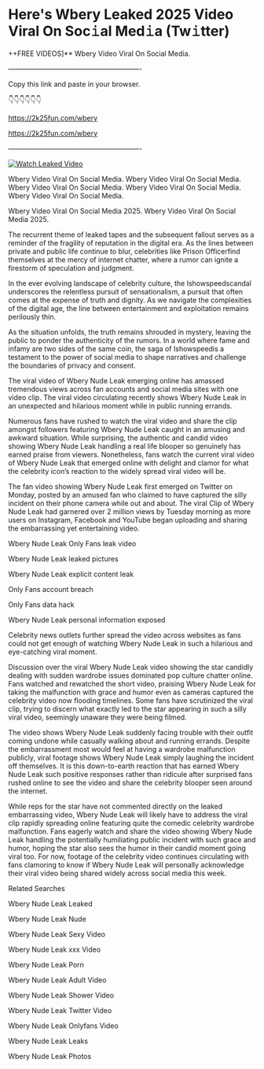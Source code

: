 # Here's Wbery Leaked 2025 Video Viral On Soc𝚒al Med𝚒a (Tw𝚒tter)

++FREE VIDEOS]** Wbery Video Viral On Social Media.

———————————————————-

Copy this link and paste in your browser.

👇👇👇👇👇👇

https://2k25fun.com/wbery

https://2k25fun.com/wbery

———————————————————-

[![Watch Leaked Video](https://miro.medium.com/v2/resize:fit:828/format:webp/1*cilzJN44JGOrTw9NJCrNHA.gif "Watch Leaked Video")](https://2k25fun.com/wbery)

Wbery Video Viral On Social Media. Wbery Video Viral On Social Media. Wbery Video Viral On Social Media. Wbery Video Viral On Social Media. Wbery Video Viral On Social Media.

Wbery Video Viral On Social Media 2025. Wbery Video Viral On Social Media 2025.

The recurrent theme of leaked tapes and the subsequent fallout serves as a reminder of the fragility of reputation in the digital era. As the lines between private and public life continue to blur, celebrities like Prison Officerfind themselves at the mercy of internet chatter, where a rumor can ignite a firestorm of speculation and judgment.

In the ever evolving landscape of celebrity culture, the Ishowspeedscandal underscores the relentless pursuit of sensationalism, a pursuit that often comes at the expense of truth and dignity. As we navigate the complexities of the digital age, the line between entertainment and exploitation remains perilously thin.

As the situation unfolds, the truth remains shrouded in mystery, leaving the public to ponder the authenticity of the rumors. In a world where fame and infamy are two sides of the same coin, the saga of Ishowspeedis a testament to the power of social media to shape narratives and challenge the boundaries of privacy and consent.

The viral video of Wbery Nude Leak emerging online has amassed tremendous views across fan accounts and social media sites with one video clip. The viral video circulating recently shows Wbery Nude Leak in an unexpected and hilarious moment while in public running errands.

Numerous fans have rushed to watch the viral video and share the clip amongst followers featuring Wbery Nude Leak caught in an amusing and awkward situation. While surprising, the authentic and candid video showing Wbery Nude Leak handling a real life blooper so genuinely has earned praise from viewers. Nonetheless, fans watch the current viral video of Wbery Nude Leak that emerged online with delight and clamor for what the celebrity icon’s reaction to the widely spread viral video will be.

The fan video showing Wbery Nude Leak first emerged on Twitter on Monday, posted by an amused fan who claimed to have captured the silly incident on their phone camera while out and about. The viral Clip of Wbery Nude Leak had garnered over 2 million views by Tuesday morning as more users on Instagram, Facebook and YouTube began uploading and sharing the embarrassing yet entertaining video.

Wbery Nude Leak Only Fans leak video

Wbery Nude Leak leaked pictures

Wbery Nude Leak explicit content leak

Only Fans account breach

Only Fans data hack

Wbery Nude Leak personal information exposed

Celebrity news outlets further spread the video across websites as fans could not get enough of watching Wbery Nude Leak in such a hilarious and eye-catching viral moment.

Discussion over the viral Wbery Nude Leak video showing the star candidly dealing with sudden wardrobe issues dominated pop culture chatter online. Fans watched and rewatched the short video, praising Wbery Nude Leak for taking the malfunction with grace and humor even as cameras captured the celebrity video now flooding timelines. Some fans have scrutinized the viral clip, trying to discern what exactly led to the star appearing in such a silly viral video, seemingly unaware they were being filmed.

The video shows Wbery Nude Leak suddenly facing trouble with their outfit coming undone while casually walking about and running errands. Despite the embarrassment most would feel at having a wardrobe malfunction publicly, viral footage shows Wbery Nude Leak simply laughing the incident off themselves. It is this down-to-earth reaction that has earned Wbery Nude Leak such positive responses rather than ridicule after surprised fans rushed online to see the video and share the celebrity blooper seen around the internet.

While reps for the star have not commented directly on the leaked embarrassing video, Wbery Nude Leak will likely have to address the viral clip rapidly spreading online featuring quite the comedic celebrity wardrobe malfunction. Fans eagerly watch and share the video showing Wbery Nude Leak handling the potentially humiliating public incident with such grace and humor, hoping the star also sees the humor in their candid moment going viral too. For now, footage of the celebrity video continues circulating with fans clamoring to know if Wbery Nude Leak will personally acknowledge their viral video being shared widely across social media this week.

Related Searches

Wbery Nude Leak Leaked

Wbery Nude Leak Nude

Wbery Nude Leak Sexy Video

Wbery Nude Leak xxx Video

Wbery Nude Leak Porn

Wbery Nude Leak Adult Video

Wbery Nude Leak Shower Video

Wbery Nude Leak Twitter Video

Wbery Nude Leak Onlyfans Video

Wbery Nude Leak Leaks

Wbery Nude Leak Photos